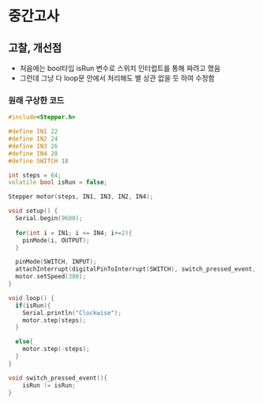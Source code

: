 # 중간고사
## 고찰, 개선점
- 처음에는 bool타입 isRun 변수로 스위치 인터럽트를 통해 짜려고 했음
- 그런데 그냥 다 loop문 안에서 처리해도 별 상관 없을 듯 하여 수정함
### 원래 구상한 코드
```c++
#include<Stepper.h>

#define IN1 22
#define IN2 24
#define IN3 26
#define IN4 28
#define SWITCH 18

int steps = 64;
volatile bool isRun = false;

Stepper motor(steps, IN1, IN3, IN2, IN4);

void setup() {
  Serial.begin(9600);
  
  for(int i = IN1; i <= IN4; i+=2){
    pinMode(i, OUTPUT);
  }

  pinMode(SWITCH, INPUT);
  attachInterrupt(digitalPinToInterrupt(SWITCH), switch_pressed_event, CHANGE);
  motor.setSpeed(300);
}

void loop() {
  if(isRun){
    Serial.println("Clockwise");
    motor.step(steps);
  }

  else{
    motor.step(-steps);
  }  
}

void switch_pressed_event(){
    isRun != isRun;
}
```